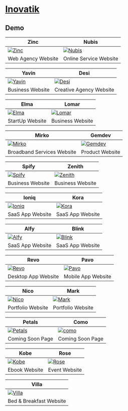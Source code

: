 # [Inovatik](https://inovatik.com/)

## Demo
Zinc | Nubis
--- | ---
[![Zinc](https://template.xtramile.id/IV/zSupportImages/Zinc.png)](https://template.xtramile.id/IV/Zinc) | [![Nubis](https://template.xtramile.id/IV/zSupportImages/Nubis.png)](https://template.xtramile.id/IV/Nubis)
Web Agency Website | Online Service Website

Yavin | Desi
--- | ---
[![Yavin](https://template.xtramile.id/IV/zSupportImages/Yavin.png)](https://template.xtramile.id/IV/Yavin) | [![Desi](https://template.xtramile.id/IV/zSupportImages/Desi.png)](https://template.xtramile.id/IV/Desi)
Business Website | Creative Agency Website

Elma | Lomar
--- | ---
[![Elma](https://template.xtramile.id/IV/zSupportImages/Elma.png)](https://template.xtramile.id/IV/Elma) | [![Lomar](https://template.xtramile.id/IV/zSupportImages/Lomar.png)](https://template.xtramile.id/IV/Lomar)
StartUp Website | Business Website

Mirko | Gemdev
--- | ---
[![Mirko](https://template.xtramile.id/IV/zSupportImages/Mirko.png)](https://template.xtramile.id/IV/Mirko) | [![Gemdev](https://template.xtramile.id/IV/zSupportImages/Gemdev.png)](https://template.xtramile.id/IV/Gemdev)
Broadband Services Website | Product Website

Spify | Zenith
--- | ---
[![Spify](https://template.xtramile.id/IV/zSupportImages/Spify.png)](https://template.xtramile.id/IV/Spify) | [![Zenith](https://template.xtramile.id/IV/zSupportImages/Zenith.png)](https://template.xtramile.id/IV/Zenith)
Business Website | Business Website

Ioniq | Kora
--- | ---
[![Ioniq](https://template.xtramile.id/IV/zSupportImages/Ioniq.png)](https://template.xtramile.id/IV/Ioniq) | [![Kora](https://template.xtramile.id/IV/zSupportImages/Kora.png)](https://template.xtramile.id/IV/Kora)
SaaS App Website | SaaS App Website

Alfy | Blink
--- | ---
[![Alfy](https://template.xtramile.id/IV/zSupportImages/Alfy.png)](https://template.xtramile.id/IV/Alfy) | [![Blink](https://template.xtramile.id/IV/zSupportImages/Blink.png)](https://template.xtramile.id/IV/Blink)
SaaS App Website | SaaS App Website

Revo | Pavo
--- | ---
[![Revo](https://template.xtramile.id/IV/zSupportImages/Revo.png)](https://template.xtramile.id/IV/Revo) | [![Pavo](https://template.xtramile.id/IV/zSupportImages/Pavo.png)](https://template.xtramile.id/IV/Pavo)
Desktop App Website | Mobile App Website

Nico | Mark
--- | ---
[![Nico](https://template.xtramile.id/IV/zSupportImages/Nico.png)](https://template.xtramile.id/IV/Nico) | [![Mark](https://template.xtramile.id/IV/zSupportImages/Mark.png)](https://template.xtramile.id/IV/Mark)
Portfolio Website | Portfolio Website

Petals | Como
--- | ---
[![Petals](https://template.xtramile.id/IV/zSupportImages/Petals.png)](https://template.xtramile.id/IV/Petals) | [![como](https://template.xtramile.id/IV/zSupportImages/Como.png)](https://template.xtramile.id/IV/Como)
Coming Soon Page | Coming Soon Page

Kobe | Rose
--- | ---
[![Kobe](https://template.xtramile.id/IV/zSupportImages/Kobe.png)](https://template.xtramile.id/IV/Kobe) | [![Rose](https://template.xtramile.id/IV/zSupportImages/Rose.png)](https://template.xtramile.id/IV/Rose)
Ebook Website | Event Website

Villa |
--- |
[![Villa](https://template.xtramile.id/IV/zSupportImages/Villa.png)](https://template.xtramile.id/IV/Villa) |
Bed & Breakfast Website |